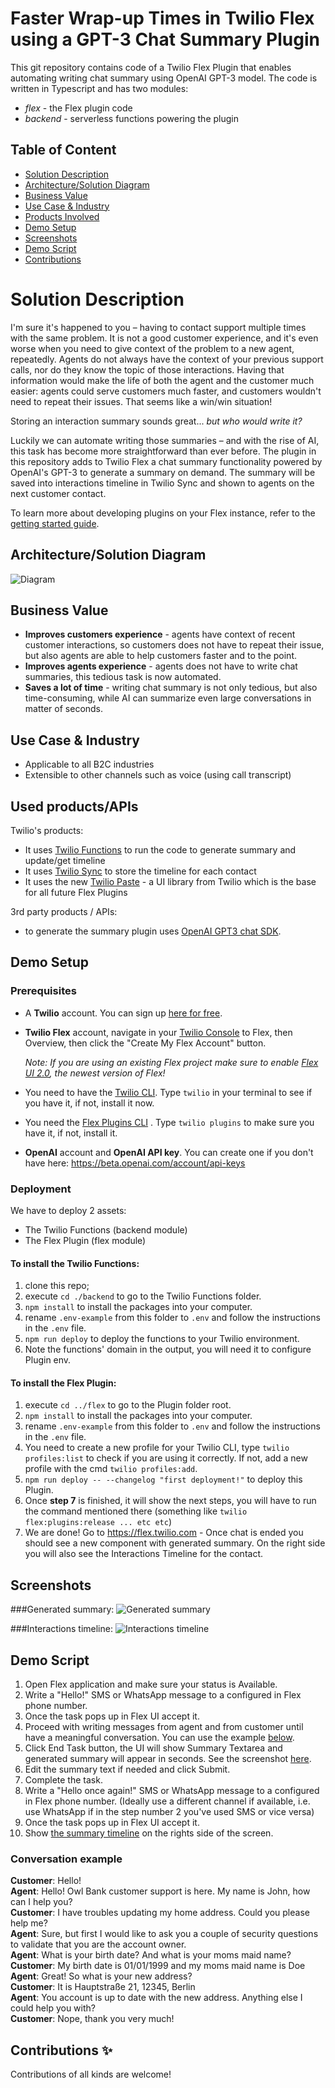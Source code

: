 # Faster Wrap-up Times in Twilio Flex using a GPT-3 Chat Summary Plugin

This git repository contains code of a Twilio Flex Plugin that enables automating writing chat summary using OpenAI GPT-3 model.
The code is written in Typescript and has two modules:
- *flex* - the Flex plugin code
- *backend* - serverless functions powering the plugin

## Table of Content
- [Solution Description](#solution-description)
- [Architecture/Solution Diagram](#architecturesolution-diagram)
- [Business Value](#business-value)
- [Use Case & Industry](#use-case--industry)
- [Products Involved](#used-productsapis)
- [Demo Setup](#demo-setup)
- [Screenshots](#screenshots)
- [Demo Script](#demo-script)
- [Contributions](#contributions-)

# Solution Description

I'm sure it's happened to you – having to contact support multiple times with the same problem.
It is not a good customer experience, and it's even worse when you need to give context of the problem to a new agent, repeatedly.
Agents do not always have the context of your previous support calls, nor do they know the topic of those interactions.
Having that information would make the life of both the agent and the customer much easier: agents could serve customers much faster, and customers wouldn't need to repeat their issues.
That seems like a win/win situation!

Storing an interaction summary sounds great... *but who would write it?*

Luckily we can automate writing those summaries – and with the rise of AI, this task has become more straightforward than ever before.
The plugin in this repository adds to Twilio Flex a chat summary functionality powered by OpenAI's GPT-3 to generate a summary on demand.
The summary will be saved into interactions timeline in Twilio Sync and shown to agents on the next customer contact.

To learn more about developing plugins on your Flex instance, refer to the [getting started guide](https://www.twilio.com/docs/flex/quickstart/getting-started-plugin).

## Architecture/Solution Diagram

![Diagram](images/chat_summary_diagram.png)

## Business Value

- **Improves customers experience** - agents have context of recent customer interactions, so customers does not have to repeat their issue, but also agents are able to help customers faster and to the point.
- **Improves agents experience** - agents does not have to write chat summaries, this tedious task is now automated.
- **Saves a lot of time** - writing chat summary is not only tedious, but also time-consuming, while AI can summarize even large conversations in matter of seconds.

## Use Case & Industry
- Applicable to all B2C industries
- Extensible to other channels such as voice (using call transcript)

## Used products/APIs

Twilio's products:

- It uses [Twilio Functions](https://www.twilio.com/docs/runtime/functions) to run the code to generate summary and update/get timeline
- It uses [Twilio Sync](https://www.twilio.com/sync) to store the timeline for each contact
- It uses the new [Twilio Paste](https://paste.twilio.design) - a UI library from Twilio which is the base for all future Flex Plugins

3rd party products / APIs:

- to generate the summary plugin uses [OpenAI GPT3 chat SDK](https://openai.com/api/).

## Demo Setup
### Prerequisites
- A **Twilio** account. You can sign up [here for free](https://twilio.com/try-twilio?_ga=2.142391154.1318561514.1676890516-932557877.1617012358).
- **Twilio Flex** account, navigate in your [Twilio Console](https://twilio.com/console?_ga=2.74299218.1318561514.1676890516-932557877.1617012358) to Flex, then Overview, then click the "Create My Flex Account" button.

    _Note: If you are using an existing Flex project make sure to enable [Flex UI 2.0](https://www.twilio.com/changelog/flex-ui-20-is-now-in-public-beta), the newest version of Flex!_

- You need to have the [Twilio CLI](https://www.twilio.com/docs/twilio-cli/quickstart). Type `twilio` in your terminal to see if you have it, if not, install it now. 
- You need the [Flex Plugins CLI](https://www.twilio.com/docs/flex/developer/plugins/cli/install) . Type `twilio plugins` to make sure you have it, if not, install it.
- **OpenAI** account and **OpenAI API key**. You can create one if you don't have here: https://beta.openai.com/account/api-keys

### Deployment

We have to deploy 2 assets:

- The Twilio Functions (backend module)
- The Flex Plugin (flex module)

#### To install the Twilio Functions:

1. clone this repo;
2. execute `cd ./backend` to go to the Twilio Functions folder.
3. `npm install` to install the packages into your computer.
4. rename `.env-example` from this folder to `.env` and follow the instructions in the `.env` file.
5. `npm run deploy` to deploy the functions to your Twilio environment.
6. Note the functions' domain in the output, you will need it to configure Plugin env.

#### To install the Flex Plugin:

1. execute `cd ../flex` to go to the Plugin folder root.
2. `npm install` to install the packages into your computer.
3. rename `.env-example` from this folder to `.env` and follow the instructions in the `.env` file.
4. You need to create a new profile for your Twilio CLI, type `twilio profiles:list` to check if you are using it correctly. If not, add a new profile with the cmd `twilio profiles:add`.
5. `npm run deploy -- --changelog "first deployment!"` to deploy this Plugin.
6. Once **step 7** is finished, it will show the next steps, you will have to run the command mentioned there (something like `twilio flex:plugins:release ... etc etc`)
7. We are done! Go to https://flex.twilio.com - Once chat is ended you should see a new component with generated summary. On the right side you will also see the Interactions Timeline for the contact.

## Screenshots
###Generated summary:
![Generated summary](images/generated_summary.png)

###Interactions timeline:
![Interactions timeline](images/interactions_timeline.png)

## Demo Script
1. Open Flex application and make sure your status is Available.
2. Write a "Hello!" SMS or WhatsApp message to a configured in Flex phone number.
3. Once the task pops up in Flex UI accept it.
4. Proceed with writing messages from agent and from customer until have a meaningful conversation. You can use the example [below](#conversation-example).
5. Click End Task button, the UI will show Summary Textarea and generated summary will appear in seconds. See the screenshot [here](#generated-summary).
6. Edit the summary text if needed and click Submit.
7. Complete the task.
8. Write a "Hello once again!" SMS or WhatsApp message to a configured in Flex phone number. 
(Ideally use a different channel if available, i.e. use WhatsApp if in the step number 2 you've used SMS or vice versa)
9. Once the task pops up in Flex UI accept it.
10. Show [the summary timeline](#interactions-timeline) on the rights side of the screen.

### Conversation example
**Customer**: Hello!\
**Agent**: Hello! Owl Bank customer support is here. My name is John, how can I help you?\
**Customer**: I have troubles updating my home address. Could you please help me?\
**Agent**: Sure, but first I would like to ask you a couple of security questions to validate that you are the account owner.\
**Agent**: What is your birth date? And what is your moms maid name?\
**Customer**: My birth date is 01/01/1999 and my moms maid name is Doe\
**Agent**: Great! So what is your new address?\
**Customer**: It is Hauptstraße 21, 12345, Berlin\
**Agent**: You account is up to date with the new address. Anything else I could help you with?\
**Customer**: Nope, thank you very much!

## Contributions ✨
Contributions of all kinds are welcome!

